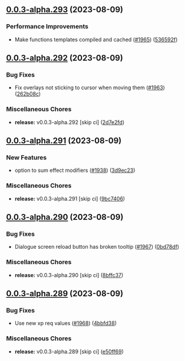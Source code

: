 ## [0.0.3-alpha.293](https://github.com/Wynntils/Artemis/compare/v0.0.3-alpha.292...v0.0.3-alpha.293) (2023-08-09)


### Performance Improvements

* Make functions templates compiled and cached ([#1965](https://github.com/Wynntils/Artemis/issues/1965)) ([536592f](https://github.com/Wynntils/Artemis/commit/536592f6fcd7c621b4a4b5e423a96fca62a33929))

## [0.0.3-alpha.292](https://github.com/Wynntils/Artemis/compare/v0.0.3-alpha.291...v0.0.3-alpha.292) (2023-08-09)


### Bug Fixes

* Fix overlays not sticking to cursor when moving them ([#1963](https://github.com/Wynntils/Artemis/issues/1963)) ([262b08c](https://github.com/Wynntils/Artemis/commit/262b08c7feae096f0fd044c6470f7cd054f7b536))


### Miscellaneous Chores

* **release:** v0.0.3-alpha.292 [skip ci] ([2d7e2fd](https://github.com/Wynntils/Artemis/commit/2d7e2fd51e8c0aa16c97dc4efcde937b19485def))

## [0.0.3-alpha.291](https://github.com/Wynntils/Artemis/compare/v0.0.3-alpha.290...v0.0.3-alpha.291) (2023-08-09)


### New Features

* option to sum effect modifiers ([#1938](https://github.com/Wynntils/Artemis/issues/1938)) ([3d9ec23](https://github.com/Wynntils/Artemis/commit/3d9ec231db5b467d833129bdefee2b2758c58dd0))


### Miscellaneous Chores

* **release:** v0.0.3-alpha.291 [skip ci] ([9bc7406](https://github.com/Wynntils/Artemis/commit/9bc74066479213b2e818a140da1cc1f478c7f1f3))

## [0.0.3-alpha.290](https://github.com/Wynntils/Artemis/compare/v0.0.3-alpha.289...v0.0.3-alpha.290) (2023-08-09)


### Bug Fixes

* Dialogue screen reload button has broken tooltip ([#1967](https://github.com/Wynntils/Artemis/issues/1967)) ([0bd78df](https://github.com/Wynntils/Artemis/commit/0bd78df8240e763ae13404ff3b755538bf594a6c))


### Miscellaneous Chores

* **release:** v0.0.3-alpha.290 [skip ci] ([8bffc37](https://github.com/Wynntils/Artemis/commit/8bffc37e65e03c29b22029787f1b7092117b42fa))

## [0.0.3-alpha.289](https://github.com/Wynntils/Artemis/compare/v0.0.3-alpha.288...v0.0.3-alpha.289) (2023-08-09)


### Bug Fixes

* Use new xp req values ([#1968](https://github.com/Wynntils/Artemis/issues/1968)) ([4bbfd38](https://github.com/Wynntils/Artemis/commit/4bbfd38437d4a623032c7a754b956833c69f7965))


### Miscellaneous Chores

* **release:** v0.0.3-alpha.289 [skip ci] ([e50ff69](https://github.com/Wynntils/Artemis/commit/e50ff6934c68485a0050dd40bbcb8c26115babf4))

